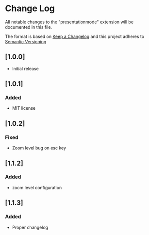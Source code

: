 # Change Log
All notable changes to the "presentationmode" extension will be documented in this file.

The format is based on [Keep a Changelog](http://keepachangelog.com/en/1.0.0/)
and this project adheres to [Semantic Versioning](http://semver.org/spec/v2.0.0.html).

## [1.0.0]
- Initial release

## [1.0.1]
### Added
- MIT license

## [1.0.2]
### Fixed
- Zoom level bug on esc key

## [1.1.2]
### Added
- zoom level configuration

## [1.1.3]
### Added
- Proper changelog

